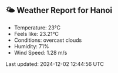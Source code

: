 <!-- WEATHER-START -->
## 🌤 Weather Report for Hanoi

- Temperature: 23°C
- Feels like: 23.21°C
- Conditions: overcast clouds
- Humidity: 71%
- Wind Speed: 1.28 m/s

Last updated: 2024-12-02 12:44:56 UTC
<!-- WEATHER-END -->
